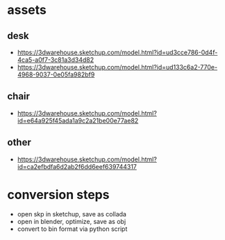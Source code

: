 # assets 

## desk

* https://3dwarehouse.sketchup.com/model.html?id=ud3cce786-0d4f-4ca5-a0f7-3c81a3d34d82
* https://3dwarehouse.sketchup.com/model.html?id=ud133c6a2-770e-4968-9037-0e05fa982bf9



## chair

* https://3dwarehouse.sketchup.com/model.html?id=e64a925f45ada1a9c2a21be00e77ae82



## other

* https://3dwarehouse.sketchup.com/model.html?id=ca2efbdfa6d2ab2f6dd6eef639744317



# conversion steps

* open skp in sketchup, save as collada
* open in blender, optimize, save as obj
* convert to bin format via python script
